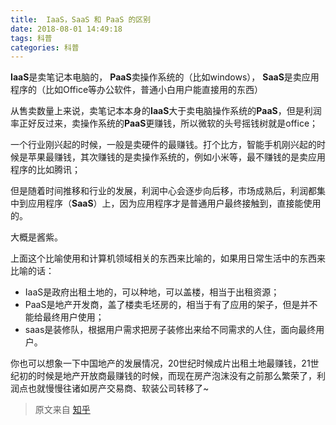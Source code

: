 ```yaml
---
title:  IaaS，SaaS 和 PaaS 的区别
date: 2018-08-01 14:49:18
tags: 科普
categories: 科普
---
```

**IaaS**是卖笔记本电脑的，
**PaaS**卖操作系统的（比如windows），
**SaaS**是卖应用程序的（比如Office等办公软件，普通小白用户能直接用的东西）

从售卖数量上来说，卖笔记本本身的**IaaS**大于卖电脑操作系统的**PaaS**，但是利润率正好反过来，卖操作系统的**PaaS**更赚钱，所以微软的头号摇钱树就是office；

一个行业刚兴起的时候，一般是卖硬件的最赚钱。打个比方，智能手机刚兴起的时候是苹果最赚钱，其次赚钱的是卖操作系统的，例如小米等，最不赚钱的是卖应用程序的比如腾讯；

但是随着时间推移和行业的发展，利润中心会逐步向后移，市场成熟后，利润都集中到应用程序（**SaaS**）上，因为应用程序才是普通用户最终接触到，直接能使用的。

大概是酱紫。

上面这个比喻使用和计算机领域相关的东西来比喻的，如果用日常生活中的东西来比喻的话：
 - IaaS是政府出租土地的，可以种地，可以盖楼，相当于出租资源；
 - PaaS是地产开发商，盖了楼卖毛坯房的，相当于有了应用的架子，但是并不能给最终用户使用；
 - saas是装修队，根据用户需求把房子装修出来给不同需求的人住，面向最终用户。

你也可以想象一下中国地产的发展情况，20世纪时候成片出租土地最赚钱，21世纪初的时候是地产开放商最赚钱的时候，而现在房产泡沫没有之前那么繁荣了，利润点也就慢慢往诸如房产交易商、软装公司转移了~

> 原文来自 [知乎](https://www.zhihu.com/question/20387284)